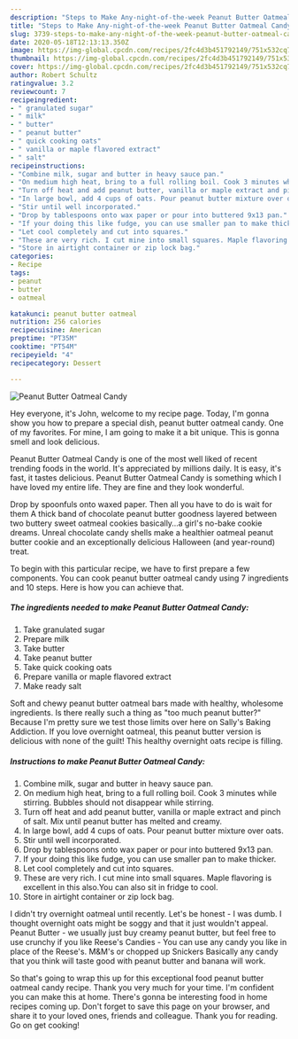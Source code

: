 ```yaml
---
description: "Steps to Make Any-night-of-the-week Peanut Butter Oatmeal Candy"
title: "Steps to Make Any-night-of-the-week Peanut Butter Oatmeal Candy"
slug: 3739-steps-to-make-any-night-of-the-week-peanut-butter-oatmeal-candy
date: 2020-05-18T12:13:13.350Z
image: https://img-global.cpcdn.com/recipes/2fc4d3b451792149/751x532cq70/peanut-butter-oatmeal-candy-recipe-main-photo.jpg
thumbnail: https://img-global.cpcdn.com/recipes/2fc4d3b451792149/751x532cq70/peanut-butter-oatmeal-candy-recipe-main-photo.jpg
cover: https://img-global.cpcdn.com/recipes/2fc4d3b451792149/751x532cq70/peanut-butter-oatmeal-candy-recipe-main-photo.jpg
author: Robert Schultz
ratingvalue: 3.2
reviewcount: 7
recipeingredient:
- " granulated sugar"
- " milk"
- " butter"
- " peanut butter"
- " quick cooking oats"
- " vanilla or maple flavored extract"
- " salt"
recipeinstructions:
- "Combine milk, sugar and butter in heavy sauce pan."
- "On medium high heat, bring to a full rolling boil. Cook 3 minutes while stirring. Bubbles should not disappear while stirring."
- "Turn off heat and add peanut butter, vanilla or maple extract and pinch of salt. Mix until peanut butter has melted and creamy."
- "In large bowl, add 4 cups of oats. Pour peanut butter mixture over oats."
- "Stir until well incorporated."
- "Drop by tablespoons onto wax paper or pour into buttered 9x13 pan."
- "If your doing this like fudge, you can use smaller pan to make thicker."
- "Let cool completely and cut into squares."
- "These are very rich. I cut mine into small squares. Maple flavoring is excellent in this also.You can also sit in fridge to cool."
- "Store in airtight container or zip lock bag."
categories:
- Recipe
tags:
- peanut
- butter
- oatmeal

katakunci: peanut butter oatmeal 
nutrition: 256 calories
recipecuisine: American
preptime: "PT35M"
cooktime: "PT54M"
recipeyield: "4"
recipecategory: Dessert

---
```



![Peanut Butter Oatmeal Candy](https://img-global.cpcdn.com/recipes/2fc4d3b451792149/751x532cq70/peanut-butter-oatmeal-candy-recipe-main-photo.jpg)

Hey everyone, it's John, welcome to my recipe page. Today, I'm gonna show you how to prepare a special dish, peanut butter oatmeal candy. One of my favorites. For mine, I am going to make it a bit unique. This is gonna smell and look delicious.

Peanut Butter Oatmeal Candy is one of the most well liked of recent trending foods in the world. It's appreciated by millions daily. It is easy, it's fast, it tastes delicious. Peanut Butter Oatmeal Candy is something which I have loved my entire life. They are fine and they look wonderful.

Drop by spoonfuls onto waxed paper. Then all you have to do is wait for them A thick band of chocolate peanut butter goodness layered between two buttery sweet oatmeal cookies basically…a girl&#39;s no-bake cookie dreams. Unreal chocolate candy shells make a healthier oatmeal peanut butter cookie and an exceptionally delicious Halloween (and year-round) treat.


To begin with this particular recipe, we have to first prepare a few components. You can cook peanut butter oatmeal candy using 7 ingredients and 10 steps. Here is how you can achieve that.

<!--inarticleads1-->

##### The ingredients needed to make Peanut Butter Oatmeal Candy:

1. Take  granulated sugar
1. Prepare  milk
1. Take  butter
1. Take  peanut butter
1. Take  quick cooking oats
1. Prepare  vanilla or maple flavored extract
1. Make ready  salt


Soft and chewy peanut butter oatmeal bars made with healthy, wholesome ingredients. Is there really such a thing as &#34;too much peanut butter?&#34; Because I&#39;m pretty sure we test those limits over here on Sally&#39;s Baking Addiction. If you love overnight oatmeal, this peanut butter version is delicious with none of the guilt! This healthy overnight oats recipe is filling. 

<!--inarticleads2-->

##### Instructions to make Peanut Butter Oatmeal Candy:

1. Combine milk, sugar and butter in heavy sauce pan.
1. On medium high heat, bring to a full rolling boil. Cook 3 minutes while stirring. Bubbles should not disappear while stirring.
1. Turn off heat and add peanut butter, vanilla or maple extract and pinch of salt. Mix until peanut butter has melted and creamy.
1. In large bowl, add 4 cups of oats. Pour peanut butter mixture over oats.
1. Stir until well incorporated.
1. Drop by tablespoons onto wax paper or pour into buttered 9x13 pan.
1. If your doing this like fudge, you can use smaller pan to make thicker.
1. Let cool completely and cut into squares.
1. These are very rich. I cut mine into small squares. Maple flavoring is excellent in this also.You can also sit in fridge to cool.
1. Store in airtight container or zip lock bag.


I didn&#39;t try overnight oatmeal until recently. Let&#39;s be honest - I was dumb. I thought overnight oats might be soggy and that it just wouldn&#39;t appeal. Peanut Butter - we usually just buy creamy peanut butter, but feel free to use crunchy if you like Reese&#39;s Candies - You can use any candy you like in place of the Reese&#39;s. M&amp;M&#39;s or chopped up Snickers Basically any candy that you think will taste good with peanut butter and banana will work. 

So that's going to wrap this up for this exceptional food peanut butter oatmeal candy recipe. Thank you very much for your time. I'm confident you can make this at home. There's gonna be interesting food in home recipes coming up. Don't forget to save this page on your browser, and share it to your loved ones, friends and colleague. Thank you for reading. Go on get cooking!
